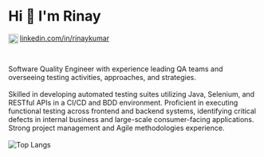 # Hi 👋 I'm Rinay

<img align="left" alt="Rinay's LinkdeIn" width="20px" src="https://github.com/rdimascio/icons/blob/master/icons/linkedin.svg" /> <a href="https://www.linkedin.com/in/rinaykumar/">
  linkedin.com/in/rinaykumar
</a>
 
<br/>

Software Quality Engineer with experience leading QA teams and overseeing testing activities, approaches, and strategies. 
<br/>
<br/>
Skilled in developing automated testing suites utilizing Java, Selenium, and RESTful APIs in a CI/CD and BDD environment. Proficient in executing functional testing across frontend and backend systems, identifying critical defects in internal business and large-scale consumer-facing applications. Strong project management and Agile methodologies experience.
<br/>
<br/>
![Top Langs](https://github-readme-stats.vercel.app/api/top-langs/?username=rinaykumar&layout=compact&langs_count=10)
